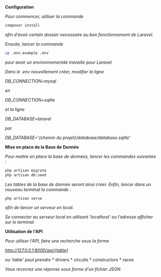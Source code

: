**Configuration**

*Pour commencer, utiliser la commande*

```bash
composer install
```

*afin d'avoir certain dossier necessaire au bon fonctionnement de Laravel.*

*Ensuite, lancer la commande*

```bash
cp .env.example .env
```

*pour avoir un environnementde travaille pour Laravel.*

*Dans le .env nouvellement créer, modifier la ligne*

*DB_CONNECTION=mysql*

*en*

*DB_CONNECTION=sqlite*

*et la ligne*

*DB_DATABASE=laravel*

*par*

*DB_DATABASE='{chemin du projet}/database/database.sqlite'*

**Mise en place de la Base de Donnée**

*Pour mettre en place la base de données, lancer les commandes suivantes :*

```bash
php artisan migrate
php artisan db:seed
```

*Les tables de la base de donnée seront ainsi créer. Enfin, lancer dans un nouveau terminal la commande :*

```bash
php artisan serve
```

*afin de lancer un serveur en local.*

*Se connecter au serveur local en utilisant 'localhost' ou l'adresse afficher sur le terminal.*

**Utilisation de l'API**

*Pour utiliser l'API, faire une recherche sous la forme*

*http://127.0.0.1:8000/api/{table}*

*ou 'table' peut prendre*
    * drivers
    * circuits
    * constructors
    * races

*Vous recevrez une réponse sous forme d'un fichier JSON.*